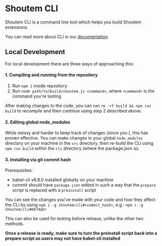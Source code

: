 # Shoutem CLI

Shoutem CLI is a command line tool which helps you build Shoutem extensions.

You can read more about CLI in our [documentation](http://shoutem.github.io/docs/extensions/reference/cli)

## Local Development

For local development there are three ways of approaching this:

#### 1. Compiling and running from the repository

1. Run `npm i` inside repository
2. Run `node path/to/build/shoutem.js <command>`, where `<command>` is the command you're testing

After making changes to the code, you can run `rm -rf build && npm run build` to recompile and then continue using step 2 described above.

#### 2. Editing global node_modules

While messy and harder to keep track of changes (since you ), this has proven effective. You can make changes in your global `node_modules` directory on your machine in the `src` directory, then re-build the CLI using `npm run build` within the `cli` directory (where the package.json is).

#### 3. Installing via git commit hash

Prerequisites:
- babel-cli v6.8.0 installed globally on your machine
- commit should have `package.json` edited in such a way that the `prepare` script is replaced with a `preinstall` script

You can see the changes you've made with your code and how they affect the CLI by using `npm i -g shoutem/cli#<commit_hash>`, e.g.:
`npm i -g shoutem/cli#6874qbr`

This can also be used for testing before release, unlike the other two methods.

**Once a release is ready, make sure to turn the preinstall script back into a prepare script as users may not have babel-cli installed**
